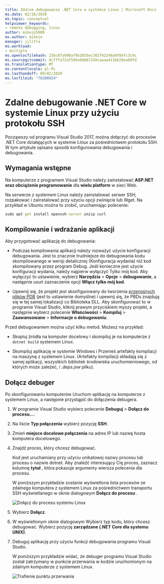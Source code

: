 ```yaml
---
title: Zdalne debugowanie .NET Core w systemie Linux | Microsoft Docs
ms.date: 02/26/2020
ms.topic: conceptual
helpviewer_keywords:
- remote debugging, linux
author: mikejo5000
ms.author: mikejo
manager: jillfra
ms.workload:
- multiple
ms.openlocfilehash: 23bc0fa990a79b1855ec382f42248a0f847c3c9c
ms.sourcegitcommit: 6cfffa72af599a9d667249caaaa411bb28ea69fd
ms.translationtype: MT
ms.contentlocale: pl-PL
ms.lasthandoff: 09/02/2020
ms.locfileid: "78200924"
---
```

# <a name="remote-debug-net-core-on-linux-using-ssh"></a>Zdalne debugowanie .NET Core w systemie Linux przy użyciu protokołu SSH

Począwszy od programu Visual Studio 2017, można dołączyć do procesów .NET Core działających w systemie Linux za pośrednictwem protokołu SSH. W tym artykule opisano sposób konfigurowania debugowania i debugowania.

## <a name="prerequisites"></a>Wymagania wstępne

Na komputerze z programem Visual Studio należy zainstalować **ASP.NET oraz obciążenie programowanie** dla **wielu platform** w sieci Web.

Na serwerze z systemem Linux należy zainstalować serwer SSH, rozpakować i zainstalować przy użyciu opcji zwinięcie lub Wget. Na przykład w Ubuntu można to zrobić, uruchamiając polecenie:

``` cmd
sudo apt-get install openssh-server unzip curl
```

## <a name="build-and-deploy-the-application"></a>Kompilowanie i wdrażanie aplikacji

Aby przygotować aplikację do debugowania:

- Podczas kompilowania aplikacji należy rozważyć użycie konfiguracji debugowania. Jest to znacznie trudniejsze do debugowania kodu skompilowanego w wersji detalicznej (Konfiguracja wydania) niż kod skompilowany przez program Debug. Jeśli konieczne jest użycie konfiguracji wydania, należy najpierw wyłączyć Tylko mój kod. Aby wyłączyć to ustawienie, wybierz **Narzędzia**  >  **Opcje**  >  **debugowanie**, a następnie usuń zaznaczenie opcji **Włącz tylko mój kod**.

- Upewnij się, że projekt jest skonfigurowany do tworzenia [przenośnych plików PDB](https://github.com/OmniSharp/omnisharp-vscode/wiki/Portable-PDBs) (jest to ustawienie domyślne) i upewnij się, że PBDs znajdują się w tej samej lokalizacji co Biblioteka DLL. Aby skonfigurować to w programie Visual Studio, kliknij prawym przyciskiem myszy projekt, a następnie wybierz polecenie **Właściwości**  >  **Kompiluj**  >  **Zaawansowane**  >  **Informacje o debugowaniu**.

Przed debugowaniem można użyć kilku metod. Możesz na przykład:

- Skopiuj źródła na komputer docelowy i skompiluj je na komputerze z ```dotnet build``` systemem Linux.

- Skompiluj aplikację w systemie Windows i Przenieś artefakty kompilacji na maszynę z systemem Linux. (Artefakty kompilacji składają się z samej aplikacji, wszystkich bibliotek środowiska uruchomieniowego, od których może zależeć, i *.deps.jsw* pliku).

## <a name="attach-the-debugger"></a>Dołącz debuger

Po skonfigurowaniu komputerów Uruchom aplikację na komputerze z systemem Linux, a następnie przystąpić do dołączenia debugera.

1. W programie Visual Studio wybierz polecenie **Debuguj**  >  **Dołącz do procesu...**.

1. Na liście **Typ połączenia** wybierz pozycję **SSH**.

1. Zmień **miejsce docelowe połączenia** na adres IP lub nazwę hosta komputera docelowego.

1. Znajdź proces, który chcesz debugować.

   Kod jest uruchamiany przy użyciu unikatowej nazwy procesu lub procesu o nazwie dotnet. Aby znaleźć interesujący Cię proces, zaznacz kolumnę **tytuł** , która pokazuje argumenty wiersza polecenia dla procesu.

   W poniższym przykładzie zostanie wyświetlona lista procesów ze zdalnego komputera z systemem Linux za pośrednictwem transportu SSH wyświetlanego w oknie dialogowym **Dołącz do procesu** .

   ![Dołącz do procesu systemu Linux](media/remote-debug-linux-over-ssh-attach.png)

1. Wybierz **Dołącz**.

1. W wyświetlonym oknie dialogowym Wybierz typ kodu, który chcesz debugować. Wybierz pozycję **zarządzane (.NET Core dla systemu UNIX)**.

1. Debuguj aplikację przy użyciu funkcji debugowania programu Visual Studio.

   W poniższym przykładzie widać, że debuger programu Visual Studio został zatrzymany w punkcie przerwania w kodzie uruchomionym na zdalnym komputerze z systemem Linux.

   ![Trafienie punktu przerwania](media/remote-debug-linux-over-ssh-hit-breakpoint.png)